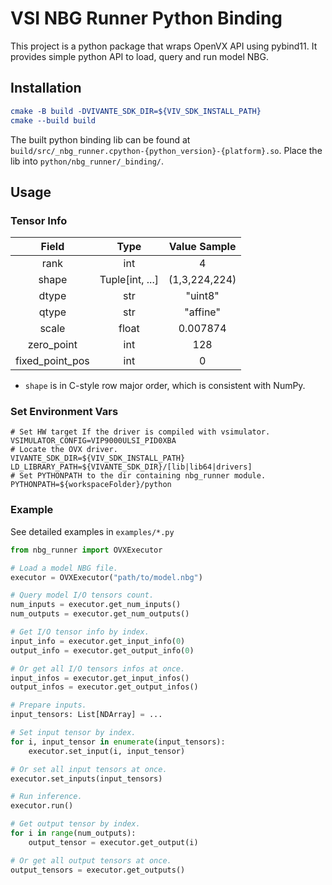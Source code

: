 # VSI NBG Runner Python Binding

This project is a python package that wraps OpenVX API using pybind11. It provides simple python API to load, query and run model NBG.

## Installation

```cmake
cmake -B build -DVIVANTE_SDK_DIR=${VIV_SDK_INSTALL_PATH}
cmake --build build
```

The built python binding lib can be found at
`build/src/_nbg_runner.cpython-{python_version}-{platform}.so`. Place the lib into `python/nbg_runner/_binding/`.

## Usage

### Tensor Info

| Field             | Type              |  Value Sample |
|:-----------------:|:-----------------:|:-------------:|
| rank              | int               | 4             |
| shape             | Tuple[int, ...]   | (1,3,224,224) |
| dtype             | str               | "uint8"       |
| qtype             | str               | "affine"      |
| scale             | float             | 0.007874      |
| zero_point        | int               | 128           |
| fixed_point_pos   | int               | 0             |

- `shape` is in C-style row major order, which is consistent with NumPy.

### Set Environment Vars

```shell
# Set HW target If the driver is compiled with vsimulator.
VSIMULATOR_CONFIG=VIP9000ULSI_PID0XBA
# Locate the OVX driver.
VIVANTE_SDK_DIR=${VIV_SDK_INSTALL_PATH}
LD_LIBRARY_PATH=${VIVANTE_SDK_DIR}/[lib|lib64|drivers]
# Set PYTHONPATH to the dir containing nbg_runner module.
PYTHONPATH=${workspaceFolder}/python
```

### Example

See detailed examples in `examples/*.py`

```python
from nbg_runner import OVXExecutor

# Load a model NBG file.
executor = OVXExecutor("path/to/model.nbg")

# Query model I/O tensors count.
num_inputs = executor.get_num_inputs()
num_outputs = executor.get_num_outputs()

# Get I/O tensor info by index.
input_info = executor.get_input_info(0)
output_info = executor.get_output_info(0)

# Or get all I/O tensors infos at once.
input_infos = executor.get_input_infos()
output_infos = executor.get_output_infos()

# Prepare inputs.
input_tensors: List[NDArray] = ...

# Set input tensor by index.
for i, input_tensor in enumerate(input_tensors):
    executor.set_input(i, input_tensor)

# Or set all input tensors at once.
executor.set_inputs(input_tensors)

# Run inference.
executor.run()

# Get output tensor by index.
for i in range(num_outputs):
    output_tensor = executor.get_output(i)

# Or get all output tensors at once.
output_tensors = executor.get_outputs()
```
